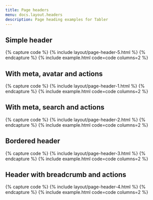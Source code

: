 ```yaml
---
title: Page headers
menu: docs.layout.headers
description: Page heading examples for Tabler
---
```


## Simple header

{% capture code %}
{% include layout/page-header-5.html %}
{% endcapture %}
{% include example.html code=code columns=2 %}

## With meta, avatar and actions

{% capture code %}
{% include layout/page-header-1.html %}
{% endcapture %}
{% include example.html code=code columns=2 %}

## With meta, search and actions

{% capture code %}
{% include layout/page-header-2.html %}
{% endcapture %}
{% include example.html code=code columns=2 %}

## Bordered header

{% capture code %}
{% include layout/page-header-3.html %}
{% endcapture %}
{% include example.html code=code columns=2 %}

## Header with breadcrumb and actions

{% capture code %}
{% include layout/page-header-4.html %}
{% endcapture %}
{% include example.html code=code columns=2 %}
